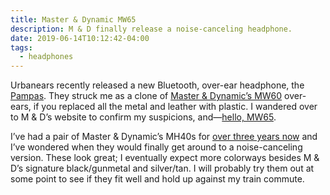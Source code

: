 ```yaml
---
title: Master & Dynamic MW65
description: M & D finally release a noise-canceling headphone.
date: 2019-06-14T10:12:42-04:00
tags:
  - headphones
---
```

Urbanears recently released a new Bluetooth, over-ear headphone, the [Pampas](https://www.urbanears.com/us/en/pampas.html). They struck me as a clone of [Master &amp; Dynamic’s MW60](https://www.masterdynamic.com/products/mw60-wireless-over-ear-headphones) over-ears, if you replaced all the metal and leather with plastic. I wandered over to M &amp; D’s website to confirm my suspicions, and—[hello, MW65](https://www.masterdynamic.com/products/mw65-active-noise-cancelling-wireless-headphones).

I’ve had a pair of Master &amp; Dynamic’s MH40s for [over three years now](http://dirtystylus.com/2016/05/05/master-dynamic-mh40/) and I’ve wondered when they would finally get around to a noise-canceling version. These look great; I eventually expect more colorways besides M &amp; D’s signature black/gunmetal and silver/tan. I will probably try them out at some point to see if they fit well and hold up against my train commute.
